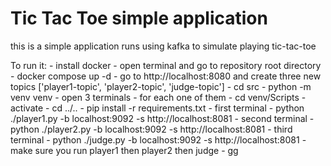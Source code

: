 # Tic Tac Toe simple application
this is a simple application runs using kafka to simulate playing tic-tac-toe

To run it:
    - install docker
    - open terminal and go to repository root directory 
    - docker compose up -d
    - go to http://localhost:8080 and create three new topics ['player1-topic', 'player2-topic', 'judge-topic']
    - cd src
    - python -m venv venv
    - open 3 terminals
    - for each one of them
        - cd venv/Scripts
        - activate
        - cd ../..
        - pip install -r requirements.txt
        - first terminal
            - python ./player1.py -b localhost:9092 -s http://localhost:8081
        - second terminal
            - python ./player2.py -b localhost:9092 -s http://localhost:8081
        - third terminal
            - python ./judge.py -b localhost:9092 -s http://localhost:8081
        - make sure you run player1 then player2 then judge
    - gg